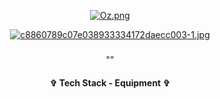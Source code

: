<div align="center"> 
  
[![Oz.png](https://i.postimg.cc/XJ2y1wfL/Oz.png)](https://postimg.cc/vgVBcxSx)

  
[![c8860789c07e038933334172daecc003-1.jpg](https://i.postimg.cc/ZKtkQXw9/c8860789c07e038933334172daecc003-1.jpg)](https://postimg.cc/fkKgtqnZ)


<h3 align="center">  </h3>
<p align="center"> "" </p>
<p align="center">  </p>








<h4 align="center"> ✞ Tech Stack - Equipment ✞ </h4>
<p align="center">
  <a href="https://skillicons.dev%22%3E/
    <img src="https://skillicons.dev/icons?i=discord,unity,godot&perline=14" />

  </a>
</p>
</div>
